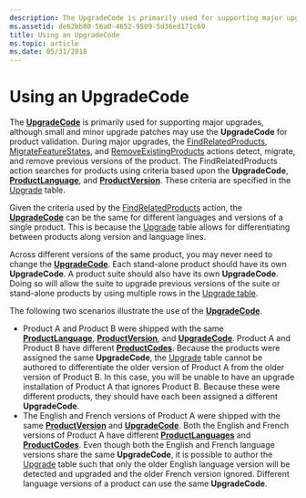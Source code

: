 ```yaml
---
description: The UpgradeCode is primarily used for supporting major upgrades, although small and minor upgrade patches may use the UpgradeCode for product validation.
ms.assetid: de62bb80-56a0-4652-9509-5d36ed171c69
title: Using an UpgradeCode
ms.topic: article
ms.date: 05/31/2018
---
```


# Using an UpgradeCode

The [**UpgradeCode**](upgradecode.md) is primarily used for supporting major upgrades, although small and minor upgrade patches may use the **UpgradeCode** for product validation. During major upgrades, the [FindRelatedProducts](findrelatedproducts-action.md), [MigrateFeatureStates](migratefeaturestates-action.md), and [RemoveExistingProducts](removeexistingproducts-action.md) actions detect, migrate, and remove previous versions of the product. The FindRelatedProducts action searches for products using criteria based upon the **UpgradeCode**, [**ProductLanguage**](productlanguage.md), and [**ProductVersion**](productversion.md). These criteria are specified in the [Upgrade](upgrade-table.md) table.

Given the criteria used by the [FindRelatedProducts](findrelatedproducts-action.md) action, the [**UpgradeCode**](upgradecode.md) can be the same for different languages and versions of a single product. This is because the [Upgrade](upgrade-table.md) table allows for differentiating between products along version and language lines.

Across different versions of the same product, you may never need to change the [**UpgradeCode**](upgradecode.md). Each stand-alone product should have its own **UpgradeCode**. A product suite should also have its own **UpgradeCode**. Doing so will allow the suite to upgrade previous versions of the suite or stand-alone products by using multiple rows in the [Upgrade table](upgrade-table.md).

The following two scenarios illustrate the use of the [**UpgradeCode**](upgradecode.md).

-   Product A and Product B were shipped with the same [**ProductLanguage**](productlanguage.md), [**ProductVersion**](productversion.md), and [**UpgradeCode**](upgradecode.md). Product A and Product B have different [**ProductCodes**](productcode.md). Because the products were assigned the same **UpgradeCode**, the [Upgrade](upgrade-table.md) table cannot be authored to differentiate the older version of Product A from the older version of Product B. In this case, you will be unable to have an upgrade installation of Product A that ignores Product B. Because these were different products, they should have each been assigned a different **UpgradeCode**.
-   The English and French versions of Product A were shipped with the same [**ProductVersion**](productversion.md) and [**UpgradeCode**](upgradecode.md). Both the English and French versions of Product A have different [**ProductLanguages**](productlanguage.md) and [**ProductCodes**](productcode.md). Even though both the English and French language versions share the same **UpgradeCode**, it is possible to author the [Upgrade](upgrade-table.md) table such that only the older English language version will be detected and upgraded and the older French version ignored. Different language versions of a product can use the same **UpgradeCode**.

 

 



